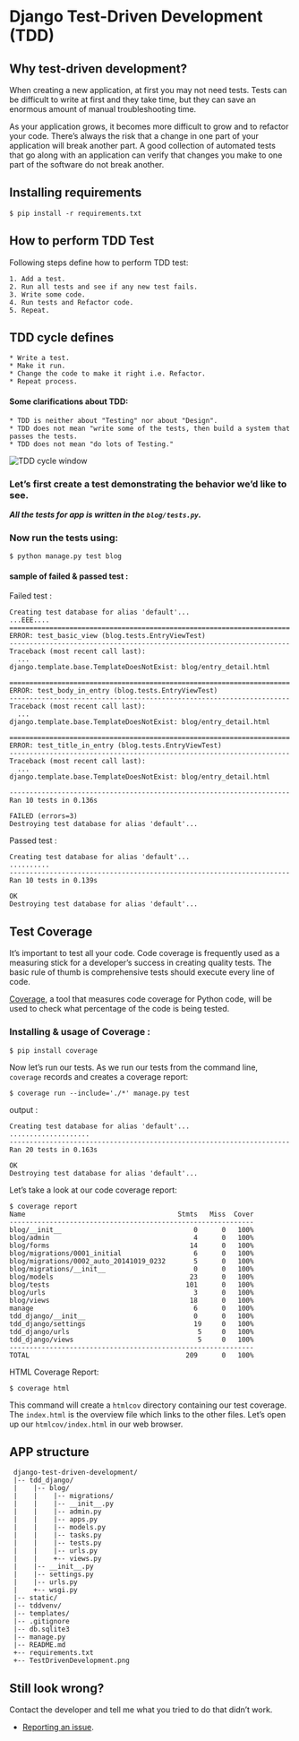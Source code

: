 # Django Test-Driven Development (TDD)

## Why test-driven development?

When creating a new application, at first you may not need tests. Tests can be difficult to write at first and they take time, but they can save an enormous amount of manual troubleshooting time.

As your application grows, it becomes more difficult to grow and to refactor your code. There’s always the risk that a change in one part of your application will break another part. A good collection of automated tests that go along with an application can verify that changes you make to one part of the software do not break another.


## Installing requirements

	$ pip install -r requirements.txt

## How to perform TDD Test 

Following steps define how to perform TDD test:

	1. Add a test.
	2. Run all tests and see if any new test fails.
	3. Write some code.
	4. Run tests and Refactor code.
	5. Repeat.	


## TDD cycle defines

	* Write a test.
	* Make it run.
	* Change the code to make it right i.e. Refactor.
	* Repeat process.	


#### Some clarifications about TDD:

	* TDD is neither about "Testing" nor about "Design".
	* TDD does not mean "write some of the tests, then build a system that passes the tests.
	* TDD does not mean "do lots of Testing."

![TDD cycle window](https://github.com/vickymax/django-test-driven-development/blob/master/TestDrivenDevelopment.png)


### Let’s first create a test demonstrating the behavior we’d like to see.

**_All the tests for app is written in the `blog/tests.py`._**

### Now run the tests using:

	$ python manage.py test blog

#### sample of failed & passed test :

 Failed test :
~~~
Creating test database for alias 'default'...
...EEE....
======================================================================
ERROR: test_basic_view (blog.tests.EntryViewTest)
----------------------------------------------------------------------
Traceback (most recent call last):
  ...
django.template.base.TemplateDoesNotExist: blog/entry_detail.html

======================================================================
ERROR: test_body_in_entry (blog.tests.EntryViewTest)
----------------------------------------------------------------------
Traceback (most recent call last):
  ...
django.template.base.TemplateDoesNotExist: blog/entry_detail.html

======================================================================
ERROR: test_title_in_entry (blog.tests.EntryViewTest)
----------------------------------------------------------------------
Traceback (most recent call last):
  ...
django.template.base.TemplateDoesNotExist: blog/entry_detail.html

----------------------------------------------------------------------
Ran 10 tests in 0.136s

FAILED (errors=3)
Destroying test database for alias 'default'...
~~~

Passed test : 
~~~
Creating test database for alias 'default'...
..........
----------------------------------------------------------------------
Ran 10 tests in 0.139s

OK
Destroying test database for alias 'default'...
~~~

## Test Coverage

It’s important to test all your code. Code coverage is frequently used as a measuring stick for a developer’s success in creating quality tests. The basic rule of thumb is comprehensive tests should execute every line of code.

[Coverage](https://coverage.readthedocs.io/en/latest/), a tool that measures code coverage for Python code, will be used to check what percentage of the code is being tested.


### Installing & usage of Coverage :

	$ pip install coverage


Now let’s run our tests. As we run our tests from the command line, `coverage` records and creates a coverage report:

	$ coverage run --include='./*' manage.py test

output : 
~~~
Creating test database for alias 'default'...
....................
----------------------------------------------------------------------
Ran 20 tests in 0.163s

OK
Destroying test database for alias 'default'...
~~~

Let’s take a look at our code coverage report:

~~~
$ coverage report
Name                                      Stmts   Miss  Cover
-------------------------------------------------------------
blog/__init__                                 0      0   100%
blog/admin                                    4      0   100%
blog/forms                                   14      0   100%
blog/migrations/0001_initial                  6      0   100%
blog/migrations/0002_auto_20141019_0232       5      0   100%
blog/migrations/__init__                      0      0   100%
blog/models                                  23      0   100%
blog/tests                                  101      0   100%
blog/urls                                     3      0   100%
blog/views                                   18      0   100%
manage                                        6      0   100%
tdd_django/__init__                           0      0   100%
tdd_django/settings                           19     0   100%
tdd_django/urls                                5     0   100%
tdd_django/views                               5     0   100%
-------------------------------------------------------------
TOTAL                                       209      0   100%
~~~

HTML Coverage Report:

	$ coverage html

This command will create a `htmlcov` directory containing our test coverage. The `index.html` is the overview file which links to the other files. Let’s open up our `htmlcov/index.html` in our web browser.


## APP structure

~~~
 django-test-driven-development/
 |-- tdd_django/
 |    |-- blog/
 |    |    |-- migrations/
 |    |    |-- __init__.py
 |    |    |-- admin.py
 |    |    |-- apps.py
 |    |    |-- models.py
 |    |    |-- tasks.py
 |    |    |-- tests.py
 |    |    |-- urls.py
 |    |    +-- views.py
 |    |-- __init__.py
 |    |-- settings.py
 |    |-- urls.py
 |    +-- wsgi.py
 |-- static/
 |-- tddvenv/
 |-- templates/
 |-- .gitignore
 |-- db.sqlite3
 |-- manage.py
 |-- README.md
 +-- requirements.txt
 +-- TestDrivenDevelopment.png

~~~

## Still look wrong? 

Contact the developer and tell me what you tried to do that didn’t work.

- [Reporting an issue](https://github.com/vickymax/django-test-driven-development/issues/new).